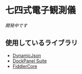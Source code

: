 ﻿
七四式電子観測儀
================

*開発中です*

使用しているライブラリ
----------------------

* [DynamicJson](http://dynamicjson.codeplex.com/)
* [DockPanel Suite](http://dockpanelsuite.com/)
* [FiddlerCore](http://www.telerik.com/fiddler/fiddlercore)

